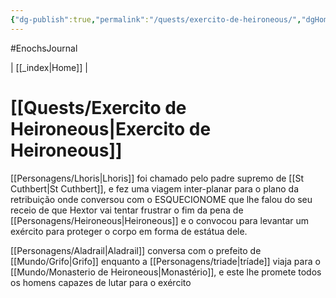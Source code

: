 ```yaml
---
{"dg-publish":true,"permalink":"/quests/exercito-de-heironeous/","dgHomeLink":true,"dgPassFrontmatter":false}
---
```


#EnochsJournal 

| [[_index\|Home]] |

# [[Quests/Exercito de Heironeous|Exercito de Heironeous]]
[[Personagens/Lhoris|Lhoris]] foi chamado pelo padre supremo de [[St Cuthbert|St Cuthbert]], e fez uma viagem inter-planar para o plano da retribuição onde conversou com o ESQUECIONOME que lhe falou do seu receio de que Hextor vai tentar frustrar o fim da pena de [[Personagens/Heironeous|Heironeous]] e o convocou para levantar um exército para proteger o corpo em forma de estátua dele.  

 

[[Personagens/Aladrail|Aladrail]] conversa com o prefeito de [[Mundo/Grifo|Grifo]] enquanto a [[Personagens/triade|tríade]] viaja para o [[Mundo/Monasterio de Heironeous|Monastério]], e este lhe promete todos os homens capazes de lutar para o exército 
